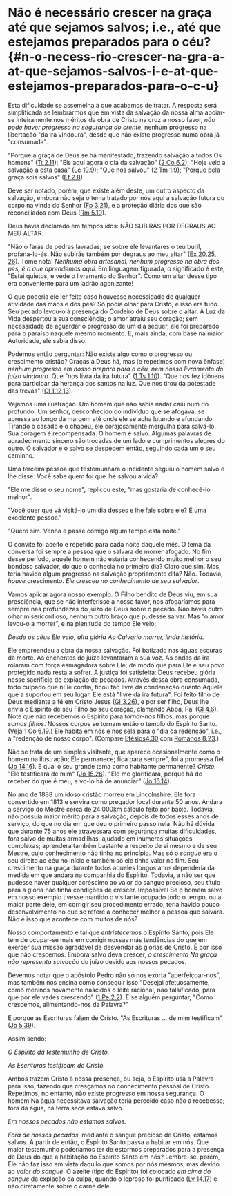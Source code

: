 # Não é necessário crescer na graça até que sejamos salvos; i.e., até que estejamos preparados para o céu? {#n-o-necess-rio-crescer-na-gra-a-at-que-sejamos-salvos-i-e-at-que-estejamos-preparados-para-o-c-u}

Esta dificuldade se assemelha à que acabamos de tratar. A resposta será simplificada se lembrarmos que em vista da salvação da nossa alma apoiar-se inteiramente nos méritos da obra de Cristo na cruz a nosso favor, _não pode haver progresso na segurança do crente_, nenhum progresso na libertação &quot;da ira vindoura&quot;, desde que não existe progresso numa obra já &quot;consumada&quot;.

&quot;Porque a graça de Deus se há manifestado, trazendo salvação a todos Os homens&quot; ([Tt 2.11](http://bibliaonline.com.br/acf/tt/2/11)); &quot;Eis aqui agora o dia da salvação&quot; ([2 Co 6.2](http://bibliaonline.com.br/acf/2co/6/2)); &quot;Hoje veio a salvação a esta casa&quot; ([Lc 19.9](http://bibliaonline.com.br/acf/lc/19/9)); &quot;Que nos salvou&quot; ([2 Tm 1.9](http://bibliaonline.com.br/acf/2tm/1/9)); &quot;Porque pela graça sois salvos&quot; ([Ef 2.8](http://bibliaonline.com.br/acf/ef/2/8)).

Deve ser notado, porém, que existe além deste, um outro aspecto da salvação, embora não seja o tema tratado por nós aqui a salvação futura do corpo na vinda do Senhor ([Fp 3.21](http://bibliaonline.com.br/acf/fp/3/21)), e a proteção diária dos que são reconciliados com Deus ([Rm 5.10](http://bibliaonline.com.br/acf/rm/5/10)).

Deus havia declarado em tempos idos: NÃO SUBIRÁS POR DEGRAUS AO MEU ALTAR.

&quot;Não o farás de pedras lavradas; se sobre ele levantares o teu buril, profana-lo-ás. Não subirás também por degraus ao meu altar&quot; ([Ex 20.25, 26](http://bibliaonline.com.br/acf/ex/20/25,26)). Tome nota! _Nenhuma obra artesanal, nenhum progresso na obra dos pés, é o que aprendemos aqui_. Em linguagem figurada, o significado é este, &quot;Estai quietos, e vede o livramento do Senhor&quot;. Como um altar desse tipo era conveniente para um ladrão agonizante!

O que poderia ele ler feito caso houvesse necessidade de qualquer atividade das mãos e dos pés? Só podia olhar para Cristo, e isso era tudo. Seu pecado levou-o à presença do Cordeiro de Deus sobre o altar. A Luz da Vida despertou a sua consciência; o amor atraiu seu coração; sem necessidade de aguardar o progresso de um dia sequer, ele foi preparado para o paraíso naquele mesmo momento. E, mais ainda, com base na maior Autoridade, ele sabia disso.

Podemos então perguntar: Não existe algo como o progresso ou crescimento cristão? Graças a Deus há, mas (e repetimos com nova ênfase) _nenhum progresso em nosso preparo para o céu, nem nosso livramento do juízo vindouro_. Que &quot;nos livra da ira futura&quot; ([1 Ts 1.10](http://bibliaonline.com.br/acf/1ts/1/10)). &quot;Que nos fez idôneos para participar da herança dos santos na luz. Que nos tirou da potestade das trevas&quot; ([Cl 1.12,13](http://bibliaonline.com.br/acf/cl/1/12,13)).

Vejamos uma ilustração. Um homem que não sabia nadar caiu num rio profundo. Um senhor, desconhecido do indivíduo que se afogava, se apressa ao longo da margem até onde ele se acha lutando e afundando. Tirando o casado e o chapéu, ele corajosamente mergulha para salvá-lo. Sua coragem é recompensada. O homem é salvo. Algumas palavras de agradecimento sincero são trocadas de um lado e cumprimentos alegres do outro. O salvador e o salvo se despedem então, seguindo cada um o seu caminho.

Uma terceira pessoa que testemunhara o incidente seguiu o homem salvo e lhe disse: Você sabe quem foi que lhe salvou a vida?

&quot;Ele me disse o seu nome&quot;, replicou este, &quot;mas gostaria de conhecê-lo melhor&quot;.

&quot;Você quer que vá visitá-lo um dia desses e lhe fale sobre ele? É uma excelente pessoa.&quot;

&quot;Quero sim. Venha e passe comigo algum tempo esta noite.&quot;

O convite foi aceito e repetido para cada noite daquele mês. O tema da conversa foi sempre a pessoa que o salvara de morrer afogado. No fim desse período, aquele homem não estaria conhecendo muito melhor o seu bondoso salvador, do que o conhecia no primeiro dia? Claro que sim. Mas, teria havido algum progresso na salvação propriamente dita? Não. Todavia, _houve_ crescimento. _Ele cresceu no conhecimento de seu salvador_.

Vamos aplicar agora nosso exemplo. O Filho bendito de Deus viu, em sua presciência, que se não interferisse a nosso favor, nos afogaríamos para sempre nas profundezas do juízo de Deus sobre o pecado. Não havia outro olhar misericordioso, nenhum outro braço que pudesse salvar. Mas &quot;o amor levou-o a morrer&quot;, e na plenitude do tempo Ele veio:

_Desde os céus Ele veio, alta glória Ao Calvário morrer, linda história._

Ele empreendeu a obra da nossa salvação. Foi batizado nas águas escuras da morte. As enchentes do juízo levantaram a sua voz. As ondas da ira rolaram com força esmagadora sobre Ele; de modo que para Ele e seu povo protegido nada resta a sofrer. A justiça foi satisfeita: Deus recebeu glória nesse sacrifício de expiação de pecados. Através dessa obra consumada, todo culpado que nEle confia, ficou tão livre da condenação quanto Aquele que a suportou em seu lugar. Ele está &quot;livre da ira futura&quot;. Foi feito filho de Deus mediante a fé em Cristo Jesus ([Gl 3.26](http://bibliaonline.com.br/acf/gl/3/26)), e por ser filho, Deus lhe envia o Espírito de seu Filho ao seu coração, clamando Abba, Pai ([Gl 4.6](http://bibliaonline.com.br/acf/gl/4/6)). Note que não recebemos o Espírito para _tornar-nos_ filhos, mas porque _somos filhos_. Nossos corpos se tornam então o templo do Espírito Santo. (Veja [1 Co 6.19](http://bibliaonline.com.br/acf/1co/6/19).) Ele habita em nós e nos sela para o &quot;dia da redenção&quot;, i.e., a &quot;redenção de nosso corpo&quot;. (Compare [Efésios4.30](http://bibliaonline.com.br/acf/ef/4/30) com [Romanos 8.23](http://bibliaonline.com.br/acf/rm/8/23).)

Não se trata de um simples visitante, que aparece ocasionalmente como o homem na ilustração; Ele permanece; fica para sempre&quot;, foi a promessa fiel ([Jo 14.16](http://bibliaonline.com.br/acf/jo/14/16)). E qual o seu grande tema como habitante permanente? _Cristo._ &quot;Ele testificará de mim&quot; ([Jo 15.26](http://bibliaonline.com.br/acf/jo/15/26)). &quot;Ele me glorificará, porque há de receber do que é meu, e vo-lo há de anunciar&quot; ([Jo 16.14](http://bibliaonline.com.br/acf/jo/16/14)).

No ano de 1888 um idoso cristão morreu em Lincolnshire. Ele fora convertido em 1813 e servira como pregador local durante 50 anos. Andara a serviço do Mestre cerca de 24.000km cálculo feito por baixo. Todavia, não possuía maior mérito para a salvação, depois de todos esses anos de serviço, do que no dia em que deu o primeiro passo nela. Não há dúvida que durante 75 anos ele atravessara com segurança muitas dificuldades, fora salvo de muitas armadilhas, ajudado em inúmeras situações complexas; aprendera também bastante a respeito de si mesmo e de seu Mestre, cujo conhecimento não tinha no princípio. Mas só o _sangue_ era o seu direito ao céu no início e também só ele tinha valor no fim. Seu crescimento na graça durante todos aqueles longos anos dependeria da medida em que andara na companhia do Espírito. Todavia, a não ser que pudesse haver qualquer acréscimo ao valor do sangue precioso, seu título para a glória não tinha condições de crescer. Impossível Se o homem salvo em nosso exemplo tivesse mantido o visitante ocupado todo o tempo, ou a maior parte dele, em corrigir seu procedimento errado, teria havido pouco desenvolvimento no que se refere a conhecer melhor a pessoa que salvara. Não é isso que acontece com muitos de nós?

Nosso comportamento é tal que _entristecemos_ o Espírito Santo, pois Ele tem de ocupar-se mais em corrigir nossas más tendências do que em exercer sua missão agradável de desvendar as glórias de Cristo. É por isso que não crescemos. Embora salvo deva crescer, _o crescimento Na graça não representa salvação_ do juízo devido aos nossos pecados.

Devemos notar que o apóstolo Pedro não só nos exorta &quot;aperfeiçoar-nos&quot;, mas também nos ensina como conseguir isso &quot;Desejai afetuosamente, como meninos novamente nascidos o leite racional, não falsificado, para que por ele vades crescendo&quot; ([1 Pe 2.2](http://bibliaonline.com.br/acf/1pe/2/2)). E se alguém perguntar, &quot;Como crescemos, alimentando-nos da Palavra?&quot;

E porque as Escrituras falam de Cristo. &quot;As Escrituras ... de mim testificam&quot; ([Jo 5.39](http://bibliaonline.com.br/acf/jo/5/39)).

Assim sendo:

_O Espírito dá testemunho de Cristo._

_As Escrituras testificam de Cristo._

Ambos trazem Cristo à nossa presença, ou seja, o Espírito usa a Palavra para isso, fazendo que cresçamos no conhecimento pessoal de Cristo. Repetimos, no entanto, não existe progresso em nossa segurança. O homem Na água necessitava salvação teria perecido caso não a recebesse; fora da água, na terra seca estava salvo.

_Em nossos pecados não estamos salvos._

_Fora de nossos pecados_, mediante o sangue precioso de Cristo, estamos salvos. A partir de então, o Espírito Santo passa a habitar em nós. Que maior testemunho poderíamos ter de estarmos preparados para a presença de Deus do que a habitação do Espírito Santo em nós? Lembre-se, porém, Ele não faz isso em vista daquilo que somos por nós mesmos, mas devido ao _valor do sangue_. O azeite (tipo do Espírito) foi colocado _em cima do sangue_ da expiação da culpa, quando o leproso foi purificado ([Lv 14.17](http://bibliaonline.com.br/acf/lv/14/17)) e não diretamente sobre o carne dele.